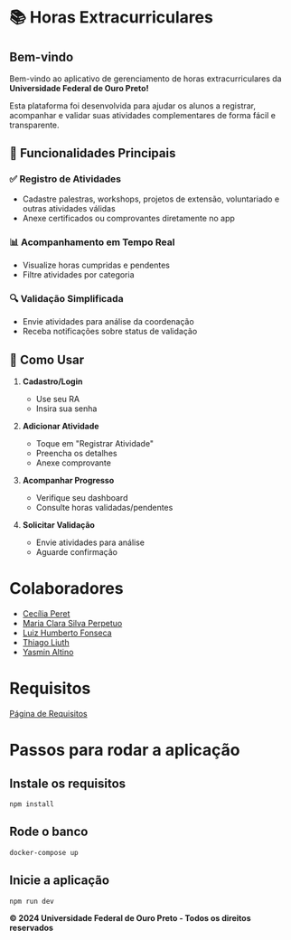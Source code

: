 # 📚 Horas Extracurriculares

## Bem-vindo

Bem-vindo ao aplicativo de gerenciamento de horas extracurriculares da **Universidade Federal de Ouro Preto!**

Esta plataforma foi desenvolvida para ajudar os alunos a registrar, acompanhar e validar suas atividades complementares de forma fácil e transparente.

## 🚀 Funcionalidades Principais

### ✅ Registro de Atividades
- Cadastre palestras, workshops, projetos de extensão, voluntariado e outras atividades válidas
- Anexe certificados ou comprovantes diretamente no app

### 📊 Acompanhamento em Tempo Real
- Visualize horas cumpridas e pendentes
- Filtre atividades por categoria

### 🔍 Validação Simplificada
- Envie atividades para análise da coordenação
- Receba notificações sobre status de validação

## 📝 Como Usar

1. **Cadastro/Login**
   - Use seu RA
   - Insira sua senha

2. **Adicionar Atividade**
   - Toque em "Registrar Atividade"
   - Preencha os detalhes
   - Anexe comprovante

3. **Acompanhar Progresso**
   - Verifique seu dashboard
   - Consulte horas validadas/pendentes

4. **Solicitar Validação**
   - Envie atividades para análise
   - Aguarde confirmação

# Colaboradores
- [Cecília Peret](https://github.com/octaviareika)
- [Maria Clara Silva Perpetuo](https://github.com/kaka27022)
- [Luiz Humberto Fonseca](https://github.com/LuizHumbertoF)
- [Thiago Liuth](https://github.com/TLiuth)
- [Yasmin Altino](https://github.com/yasminaltino)

# Requisitos
[Página de Requisitos](https://github.com/octaviareika/tp-eng2/blob/main/Requisitos.md)

# Passos para rodar a aplicação

## Instale os requisitos

```
npm install
```

## Rode o banco

```
docker-compose up
```

## Inicie a aplicação

```
npm run dev
```

**© 2024 Universidade Federal de Ouro Preto - Todos os direitos reservados**
